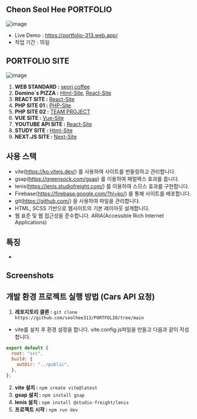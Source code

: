 ## Cheon Seol Hee PORTFOLIO

![image](https://github.com/seolhee313/PORTFOLIO/assets/125417882/2e513356-257e-485f-930c-e27330f8440c)

- Live Demo : https://portfolio-313.web.app/
- 작업 기간 : 15일



## PORTFOLIO SITE
![image](https://github.com/seolhee313/PORTFOLIO/assets/125417882/6cc1abda-abc4-4bf9-a847-71ae5f324ebe)

1. **WEB STANDARD :** [seori coffee](https://seolhee313.github.io/web2023/site/site1/index.html)
2. **Domino`s PIZZA :** [Html-Site](https://seolhee313.github.io/web2023/site/site2/index.html),
                        [React-Site](https://sitedomino-react01.netlify.app/)
3. **REACT SITE :** [React-Site](https://sitecheon-react01.netlify.app/)
4. **PHP SITE 01 :** [PHP-Site](http://gp2617.dothome.co.kr/php/main/main.php)
5. **PHP SITE 02 :** [TEAM PROJECT](http://gp2617.dothome.co.kr/php2/main/main.php)
6. **VUE SITE :** [Vue-Site](https://sitecheon-vue01.netlify.app/)
7. **YOUTUBE API SITE :** [React-Site](https://sitecheon-youtube01.netlify.app/)
8. **STUDY SITE :** [Html-Site](https://seolhee313.github.io/web2023/)
9. **NEXT.JS SITE :** [Next-Site](https://sitecheon-cars-showcase.netlify.app/)


## 사용 스택 
- vite(https://ko.vitejs.dev/) 를 사용하여 사이트를 번들링하고 관리합니다.
- gsap(https://greensock.com/gsap) 를 이용하여 패럴랙스 효과를 줍니다.
- lenis(https://lenis.studiofreight.com/) 를 이용하여 스므스 효과를 구현합니다.
- Firebase(https://firebase.google.com/?hl=ko/) 를 통해 사이트를 배포합니다.
- git(https://github.com/) 을 사용하여 파일을 관리합니다.
- HTML, SCSS 기반으로 웹사이트의 기본 레이아웃 설계합니다.
- 웹 표준 및 웹 접근성을 준수합니다. ARIA(Accessible Rich Internet Applications)

## 특징
-

## Screenshots


## 개발 환경 프로젝트 실행 방법 (Cars API 요청)
1. **레포지토리 클론 :** `git clone https://github.com/seolhee313/PORTFOLIO/tree/main`
- vite를 설치 후 환경 설정을 합니다. vite.config.js파일을 만들고 다음과 같이 작성합니다.

```javascript
export default {
  root: "src",
  build: {
    outDir: "../public",
  },
};
```

2. **vite 설치 :** `npm create vite@latest`
3. **gsap 설치 :** `npm install gsap`
4. **lenis 설치 :** `npm install @studio-freight/lenis`
5. **프로젝트 시작 :** `npm run dev`
